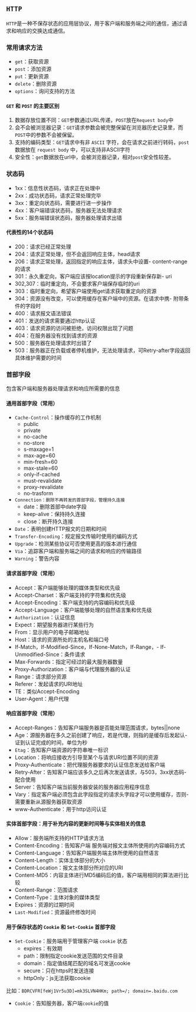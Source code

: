 ## `HTTP`
`HTTP`是一种不保存状态的应用层协议，用于客户端和服务端之间的通信，通过请求和响应的交换达成通信。

### 常用请求方法
- `get`：获取资源
- `post`：添加资源
- `put`：更新资源
- `delete`：删除资源
- `options`：询问支持的方法

#### `GET` 和 `POST` 的主要区别
1. 数据存放位置不同：`GET`参数通过URL传递，`POST`放在`Request body`中
2. 会不会被浏览器记录：`GET`请求参数会被完整保留在浏览器历史记录里，而`POST`中的参数不会被保留。
3. 支持的编码类型：`GET`请求中有非 `ASCII` 字符，会在请求之前进行转码，`post`数据放在 `request body` 中，可以支持非ASCII字符
4. 安全性：`get`数据放在url中，会被浏览器记录，相对`post`安全性较差。

### 状态码
- 1xx：信息性状态码，请求正在处理中
- 2xx：成功状态码，请求正常处理完毕
- 3xx：重定向状态码，需要进行进一步操作
- 4xx：客户端错误状态码，服务器无法处理请求
- 5xx：服务端错误状态码，服务器处理请求出错

#### 代表性的14个状态码
- 200：请求已经正常处理
- 204：请求正常处理，但不会返回响应主体，head请求
- 206：请求正常处理，返回指定的响应主体，请求头中设置- content-range的请求
- 301：永久重定向，客户端应该按location提示的字段重新保存新- uri
- 302,307：临时重定向，不会要求客户端保存临时的uri
- 303：临时重定向，希望客户端使用get请求获取重定向的资源
- 304：资源没有改变，可以使用缓存在客户端中的资源。在请求中携- 附带条件的字段时
- 400：请求报文语法错误
- 401：发送的请求需要通过http认证
- 403：请求资源的访问被拒绝，访问权限出现了问题
- 404：在服务器没有找到请求的资源
- 500：服务器在处理请求时出错了
- 503：服务器正在负载或者停机维护，无法处理请求，可Retry-after字段返回具体维护需要的时间

### 首部字段
包含客户端和服务器处理请求和响应所需要的信息

#### 通用首部字段（常用）
- `Cache-Control`：操作缓存的工作机制
    - public
    - private
    - no-cache
    - no-store
    - s-maxage=1
    - max-age=60
    - min-fresh=60
    - max-stale=60
    - only-if-cached
    - must-revalidate
    - proxy-revalidate
    - no-trasform
- `Connection：删除不再转发的首部字段，管理持久连接`
    - date：删除首部中date字段
    - keep-alive：保持持久连接
    - close：断开持久连接
- `Date`：表明创建HTTP报文的日期和时间
- `Transfer-Encoding`：规定报文传输时使用的编码方式
- `Upgrade`：检测某些协议可否使用更高的版本进行通信
- `Via`：追踪客户端和服务端之间的请求和响应的传输路径
- `Warning`：警告内容

#### 请求首部字段（常用）
- Accept：客户端能够处理的媒体类型和优先级
- Accept-Charset：客户端支持的字符集和优先级
- Accept-Encoding：客户端支持的内容编码和优先级
- Accept-Language：客户端能够处理的自然语言集和优先级
- `Authorization`：认证信息
- Expect：期望服务器进行某些行为
- From：显示用户的电子邮箱地址
- Host：请求的资源所处的主机名和端口号
- If-Match，If-Modified-Since，If-None-Match，If-Range，- If-Unmodified-Since：条件请求
- Max-Forwards：指定可经过的最大服务器数量
- Proxy-Authorization：客户端与代理服务器的认证
- Range：请求部分资源
- Referer：发起请求的URI地址
- TE：类似Accept-Encoding
- User-Agent：用户代理

#### 响应首部字段（常用）
- Accept-Ranges：告知客户端服务器是否能处理范围请求，bytes||none
- Age：源服务器在多久之前创建了响应，若是代理，则指的是缓存后发起认- 证到认证完成的时间，单位为秒
- `Etag`：告知客户端资源的字符串唯一标识
- Location：将响应接收方引导至某个与请求URI位置不同的资源
- Proxy-Authenticate：把代理服务器要求的认证信息发送给客户端
- Retry-After：告知客户端应该多久之后再次发送请求，与503，3xx状态码- 配合使用
- Server：告知客户端当前服务器安装的服务器应用程序信息
- Vary：指定客户端必须包含此字段指定的请求头字段才可以使用缓存，否则- 需要重新从源服务器获取资源
- www-Authenticate：用于http访问认证

#### 实体首部字段：用于补充内容的更新时间等与实体相关的信息
- Allow：服务端所支持的HTTP请求方法
- Content-Encoding：告知客户端 服务端对报文主体所使用的内容编码方式
- Content-Language：告知客户端服务端主体所使用的自然语言
- Content-Length：实体主体部分的大小
- Content-Location：报文主体部分所对应的URI
- Content-MD5：内容主体进行MD5编码后的值，客户端用相同的算法进行比较
- Content-Range：范围请求
- Content-Type：主体对象的媒体类型
- Expires：资源的过期时间
- `Last-Modified`：资源最终修改时间

#### 用于保存状态的 `Cookie` 和 `Set-Cookie` 首部字段
- `Set-Cookie`：服务端用于管理客户端 `cookie` 状态
    - expires：有效期
    - path：限制指定cookie发送范围的文件目录
    - domain：指定值结尾匹配的域名可发送cookie
    - secure：只在https时发送连接
    - httpOnly：js无法获取cookie

比如：`BDRCVFR[feWj1Vr5u3D]=mk3SLVN4HKm; path=/; domain=.baidu.com`

- `Cookie`：告知服务器，客户端`cookie`的值
